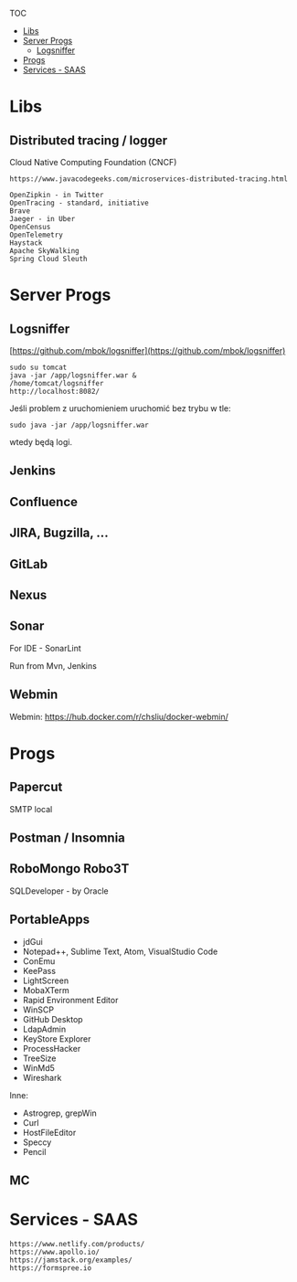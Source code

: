 TOC
- [Libs](#libs)
- [Server Progs](#server_progs)
    - [Logsniffer](#logsniffer)
- [Progs](#progs)
- [Services - SAAS](#saas)


# Libs <a name="libs"></a>

## Distributed tracing / logger

Cloud Native Computing Foundation (CNCF) 

```
https://www.javacodegeeks.com/microservices-distributed-tracing.html

OpenZipkin - in Twitter
OpenTracing - standard, initiative
Brave
Jaeger - in Uber
OpenCensus
OpenTelemetry
Haystack
Apache SkyWalking
Spring Cloud Sleuth
```



# Server Progs <a name="server_progs"></a>

## Logsniffer <a name="logsniffer"></a>

[https://github.com/mbok/logsniffer](https://github.com/mbok/logsniffer)

    sudo su tomcat
    java -jar /app/logsniffer.war &    
    /home/tomcat/logsniffer
    http://localhost:8082/

Jeśli problem z uruchomieniem uruchomić bez trybu w tle:

    sudo java -jar /app/logsniffer.war

wtedy będą logi.



## Jenkins

## Confluence

## JIRA, Bugzilla, ...

## GitLab

## Nexus

## Sonar

For IDE - SonarLint

Run from Mvn, Jenkins

## Webmin

Webmin: https://hub.docker.com/r/chsliu/docker-webmin/




# Progs <a name="progs"></a>

## Papercut <a name="papercut"></a>

SMTP local

## Postman / Insomnia <a name="postman"></a>

## RoboMongo Robo3T <a name="postman"></a>

SQLDeveloper - by Oracle

## PortableApps 
- jdGui
- Notepad++, Sublime Text, Atom, VisualStudio Code
- ConEmu
- KeePass
- LightScreen
- MobaXTerm
- Rapid Environment Editor
- WinSCP
- GitHub Desktop
- LdapAdmin
- KeyStore Explorer
- ProcessHacker
- TreeSize
- WinMd5
- Wireshark

Inne:
- Astrogrep, grepWin
- Curl
- HostFileEditor
- Speccy
- Pencil


## MC



# Services - SAAS <a name="saas"></a>

```
https://www.netlify.com/products/
https://www.apollo.io/
https://jamstack.org/examples/
https://formspree.io
```
